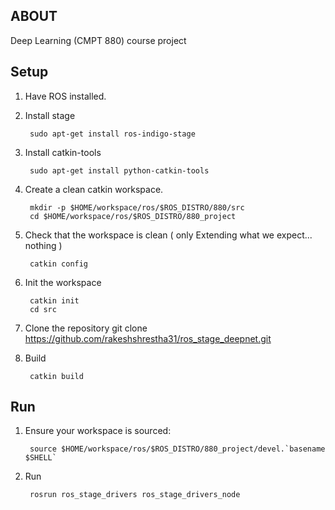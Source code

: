 ## ABOUT

Deep Learning (CMPT 880) course project

## Setup

1. Have ROS installed.
2. Install stage

        sudo apt-get install ros-indigo-stage
2. Install catkin-tools

        sudo apt-get install python-catkin-tools
3. Create a clean catkin workspace.

        mkdir -p $HOME/workspace/ros/$ROS_DISTRO/880/src
        cd $HOME/workspace/ros/$ROS_DISTRO/880_project        
4. Check that the workspace is clean ( only Extending what we expect... nothing )

        catkin config        
5. Init the workspace

        catkin init
        cd src
6. Clone the repository
        git clone https://github.com/rakeshshrestha31/ros_stage_deepnet.git
8. Build

        catkin build

## Run

1. Ensure your workspace is sourced:
    
        source $HOME/workspace/ros/$ROS_DISTRO/880_project/devel.`basename $SHELL`
2. Run

        rosrun ros_stage_drivers ros_stage_drivers_node
    